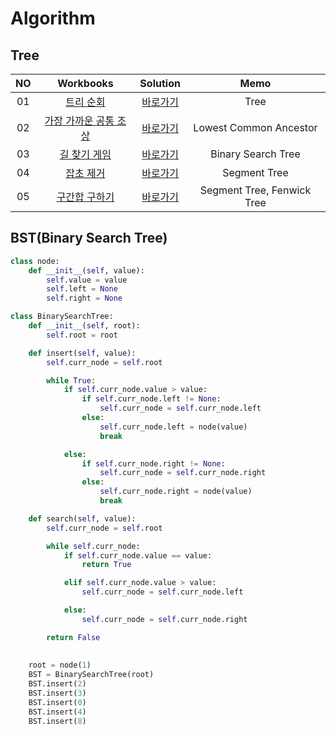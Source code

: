 # Algorithm 

## Tree
|<center>NO|                  <center>Workbooks                   |           <center>Solution            |<center>Memo|
|:---:|:----------------------------------------------------:|:-------------------------------------:|:---:|
|01|    [트리 순회](https://www.acmicpc.net/problem/1991)     |      [바로가기](./Solution/트리%20순회)       | Tree |
|02| [가장 가까운 공통 조상](https://www.acmicpc.net/problem/3584) | [바로가기](./Solution/가장%20가까운%20공통%20조상) | Lowest Common Ancestor |
|03|    [길 찾기 게임](https://school.programmers.co.kr/learn/courses/30/lessons/42892)     |    [바로가기](./Solution/길%20찾기%20게임)     | Binary Search Tree |
|04|    [잡초 제거](https://level.goorm.io/exam/51351/%EC%9E%A1%EC%B4%88-%EC%A0%9C%EA%B1%B0/quiz/1)     |      [바로가기](./Solution/잡초%20제거)       | Segment Tree|
|05|    [구간합 구하기](https://www.acmicpc.net/problem/2042)     |      [바로가기](./Solution/구간합%20구하기)       | Segment Tree, Fenwick Tree|



## BST(Binary Search Tree)
```python
class node:
    def __init__(self, value):
        self.value = value
        self.left = None
        self.right = None

class BinarySearchTree:
    def __init__(self, root):
        self.root = root

    def insert(self, value):
        self.curr_node = self.root

        while True:
            if self.curr_node.value > value:
                if self.curr_node.left != None:
                    self.curr_node = self.curr_node.left
                else:
                    self.curr_node.left = node(value)
                    break

            else:
                if self.curr_node.right != None:
                    self.curr_node = self.curr_node.right
                else:
                    self.curr_node.right = node(value)
                    break

    def search(self, value):
        self.curr_node = self.root

        while self.curr_node:
            if self.curr_node.value == value:
                return True

            elif self.curr_node.value > value:
                self.curr_node = self.curr_node.left

            else:
                self.curr_node = self.curr_node.right

        return False
        
 
    root = node(1)
    BST = BinarySearchTree(root)
    BST.insert(2)
    BST.insert(3)
    BST.insert(0)
    BST.insert(4)
    BST.insert(8)

```
